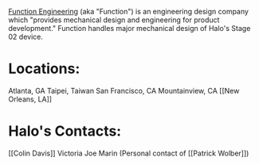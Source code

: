 [Function Engineering](http://www.function.com/) (aka "Function") is an engineering design company which "provides mechanical design and engineering for product development." Function handles major mechanical design of Halo's Stage 02 device.

# Locations:
Atlanta, GA
Taipei, Taiwan
San Francisco, CA
Mountainview, CA
[[New Orleans, LA]]

# Halo's Contacts:
[[Colin Davis]]
Victoria
Joe Marin (Personal contact of [[Patrick Wolber]])